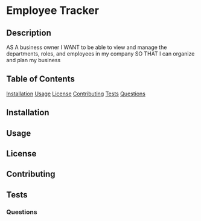 # Employee Tracker

## Description
AS A business owner
I WANT to be able to view and manage the departments, roles, and employees in my company
SO THAT I can organize and plan my business

## Table of Contents
[Installation](link)
[Usage](link)
[License](link)
[Contributing](link)
[Tests](link)
[Questions](link)

## Installation


## Usage


## License


## Contributing


## Tests


### Questions
